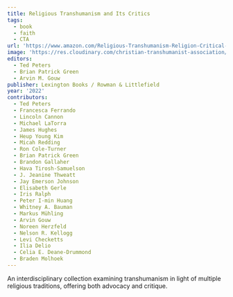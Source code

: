 ```yaml
---
title: Religious Transhumanism and Its Critics
tags:
  - book
  - faith
  - CTA
url: 'https://www.amazon.com/Religious-Transhumanism-Religion-Critical-Discourse/dp/1498584136'
image: 'https://res.cloudinary.com/christian-transhumanist-association/image/upload/v1759611694/books/religious-transhumanism-and-its-critics.jpg'
editors:
  - Ted Peters
  - Brian Patrick Green
  - Arvin M. Gouw
publisher: Lexington Books / Rowman & Littlefield
year: '2022'
contributors:
  - Ted Peters
  - Francesca Ferrando
  - Lincoln Cannon
  - Michael LaTorra
  - James Hughes
  - Heup Young Kim
  - Micah Redding
  - Ron Cole-Turner
  - Brian Patrick Green
  - Brandon Gallaher
  - Hava Tirosh-Samuelson
  - J. Jeanine Thweatt
  - Jay Emerson Johnson
  - Elisabeth Gerle
  - Iris Ralph
  - Peter I-min Huang
  - Whitney A. Bauman
  - Markus Mühling
  - Arvin Gouw
  - Noreen Herzfeld
  - Nelson R. Kellogg
  - Levi Checketts
  - Ilia Delio
  - Celia E. Deane-Drummond
  - Braden Molhoek
---
```

An interdisciplinary collection examining transhumanism in light of multiple religious traditions, offering both advocacy and critique.

